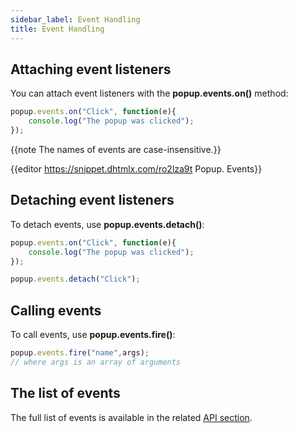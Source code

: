 ```yaml
---
sidebar_label: Event Handling
title: Event Handling
---          
```


## Attaching event listeners

You can attach event listeners with the **popup.events.on()** method:

~~~js
popup.events.on("Click", function(e){
    console.log("The popup was clicked");
});
~~~

{{note The names of events are case-insensitive.}}

{{editor	https://snippet.dhtmlx.com/ro2lza9t	Popup. Events}}

## Detaching event listeners

To detach events, use **popup.events.detach()**:

~~~js
popup.events.on("Click", function(e){
    console.log("The popup was clicked");
});

popup.events.detach("Click");
~~~

## Calling events

To call events, use **popup.events.fire()**:

~~~js
popup.events.fire("name",args);
// where args is an array of arguments
~~~

## The list of events

The full list of events is available in the related [API section](popup/api/refs/popup_events.md).


